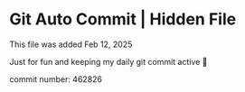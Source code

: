 # Git Auto Commit | Hidden File

This file was added Feb 12, 2025

Just for fun and keeping my daily git commit active 🤪

commit number: 462826
